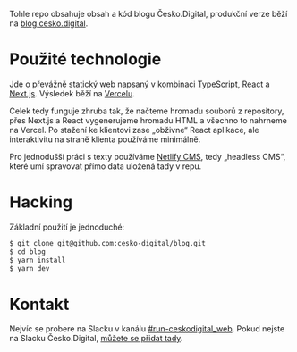 Tohle repo obsahuje obsah a kód blogu Česko.Digital, produkční verze běží na [blog.cesko.digital](https://blog.cesko.digital).

# Použité technologie

Jde o převážně statický web napsaný v kombinaci [TypeScript](https://www.typescriptlang.org), [React](https://reactjs.org) a [Next.js](https://nextjs.org). Výsledek běží na [Vercelu](https://vercel.com/).

Celek tedy funguje zhruba tak, že načteme hromadu souborů z repository, přes Next.js a React vygenerujeme hromadu HTML a všechno to nahrneme na Vercel. Po stažení ke klientovi zase „obživne“ React aplikace, ale interaktivitu na straně klienta používáme minimálně.

Pro jednodušší práci s texty používáme [Netlify CMS](https://www.netlifycms.org), tedy „headless CMS“, které umí spravovat přímo data uložená tady v repu.

# Hacking

Základní použití je jednoduché:

```bash
$ git clone git@github.com:cesko-digital/blog.git
$ cd blog
$ yarn install
$ yarn dev
```

# Kontakt

Nejvíc se probere na Slacku v kanálu [\#run-ceskodigital_web](https://cesko-digital.slack.com/archives/CHG9NA23D). Pokud nejste na Slacku Česko.Digital, [můžete se přidat tady](https://join.cesko.digital).